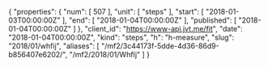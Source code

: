 {
  "properties": {
    "num": [
      507
    ],
    "unit": [
      "steps"
    ],
    "start": [
      "2018-01-03T00:00:00Z"
    ],
    "end": [
      "2018-01-04T00:00:00Z"
    ],
    "published": [
      "2018-01-04T00:00:00Z"
    ]
  },
  "client_id": "https://www-api.jvt.me/fit",
  "date": "2018-01-04T00:00:00Z",
  "kind": "steps",
  "h": "h-measure",
  "slug": "2018/01/whfij",
  "aliases": [
    "/mf2/3c44173f-5dde-4d36-86d9-b856407e6202/",
    "/mf2/2018/01/WhfIj"
  ]
}
